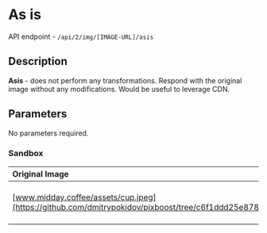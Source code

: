 # As is

API endpoint - `/api/2/img/[IMAGE-URL]/asis`

## Description

**Asis** - does not perform any transformations. Respond with the original image without any modifications. Would be useful to leverage CDN.

## Parameters

No parameters required.

### Sandbox

| Original Image | Image after Pixboost transformation |
| :--- | :--- |
| [www.midday.coffee/assets/cup.jpeg](https://github.com/dmitrypokidov/pixboost/tree/c6f1ddd25e878d9100600d2df063f6910794593f/www.midday.coffee/assets/cup.jpeg) | [http://pixboost.com/api/2/img/http://www.midday.coffee/assets/cup.jpeg/asis?&auth=MTg4MjMxMzM3MA\_\_](http://pixboost.com/api/2/img/http://www.midday.coffee/assets/cup.jpeg/asis?&auth=MTg4MjMxMzM3MA__) |

